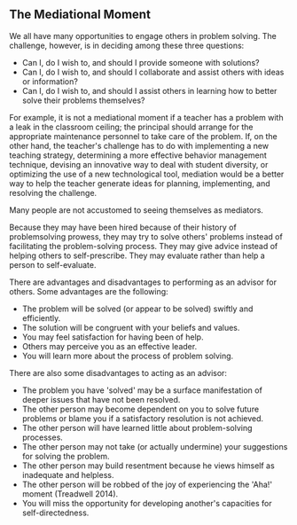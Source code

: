## The Mediational Moment

We all have many opportunities to engage others in problem solving. The challenge, however, is in deciding among these three questions:

- Can I, do I wish to, and should I provide someone with solutions?
- Can I, do I wish to, and should I collaborate and assist others with ideas or information?
- Can I, do I wish to, and should I assist others in learning how to better solve their problems themselves?

For example, it is not a mediational moment if a teacher has a problem with a leak in the classroom ceiling; the principal should arrange for the appropriate maintenance personnel to take care of the problem. If, on the other hand, the teacher's challenge has to do with implementing a new teaching strategy, determining a more effective behavior management technique, devising an innovative way to deal with student diversity, or optimizing the use of a new technological tool, mediation would be a better way to help the teacher generate ideas for planning, implementing, and resolving the challenge.

Many people are not accustomed to seeing themselves as mediators.

Because they may have been hired because of their history of problemsolving prowess, they may try to solve others' problems instead of facilitating the problem-solving process. They may give advice instead of helping others to self-prescribe. They may evaluate rather than help a person to self-evaluate.

There are advantages and disadvantages to performing as an advisor for others. Some advantages are the following:

- The problem will be solved (or appear to be solved) swiftly and efficiently.
- The solution will be congruent with your beliefs and values.
- You may feel satisfaction for having been of help.
- Others may perceive you as an effective leader.
- You will learn more about the process of problem solving.

There are also some disadvantages to acting as an advisor:

- The problem you have 'solved' may be a surface manifestation of deeper issues that have not been resolved.
- The other person may become dependent on you to solve future problems or blame you if a satisfactory resolution is not achieved.
- The other person will have learned little about problem-solving processes.
- The other person may not take (or actually undermine) your suggestions for solving the problem.
- The other person may build resentment because he views himself as inadequate and helpless.
- The other person will be robbed of the joy of experiencing the 'Aha!' moment (Treadwell 2014).
- You will miss the opportunity for developing another's capacities for self-directedness.